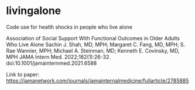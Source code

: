 # livingalone
Code use for health shocks in people who live alone

Association of Social Support With Functional Outcomes in Older Adults Who Live Alone
Sachin J. Shah, MD, MPH; Margaret C. Fang, MD, MPH; S. Rae Wannier, MPH; Michael A. Steinman, MD; Kenneth E. Covinsky, MD, MPH
JAMA Intern Med. 2022;182(1):26-32. doi:10.1001/jamainternmed.2021.6588

Link to paper:
https://jamanetwork.com/journals/jamainternalmedicine/fullarticle/2785885
